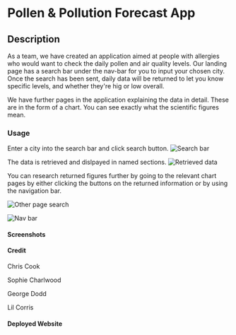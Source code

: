 # Pollen & Pollution Forecast App

## Description

As a team, we have created an application aimed at people with allergies who would want to check the daily pollen and air quality levels.
Our landing page has a search bar under the nav-bar for you to input your chosen city. Once the search has been sent, daily data will be returned to let you know specific levels, and whether they're hig or low overall.

We have further pages in the application explaining the data in detail. These are in the form of a chart. You can see exactly what the scientific figures mean.

### Usage
Enter a city into the search bar and click search button.
![Search bar](https://user-images.githubusercontent.com/117348764/227053971-216906d4-5c5c-4e55-90e6-69f9298c7ad9.png)

The data is retrieved and dislpayed in named sections.
![Retrieved data](https://user-images.githubusercontent.com/117348764/227053986-5120a020-e736-40a9-af5a-ae8d0b74e190.png)

You can research returned figures further by going to the relevant chart pages by either clicking the buttons on the returned information or by using the navigation bar.

![Other page search](https://user-images.githubusercontent.com/117348764/227053997-5f33321e-9aa9-4cee-96d3-53077b166b8a.png)

![Nav bar](https://user-images.githubusercontent.com/117348764/227054011-2849c475-6e15-4592-90f3-c0d87914c5cf.png)

#### Screenshots

#### Credit
Chris Cook

Sophie Charlwood

George Dodd

Lil Corris

#### Deployed Website
